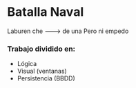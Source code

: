 # Batalla Naval

Laburen che ---> de una
Pero ni empedo 
### Trabajo dividido en:
- Lógica
- Visual (ventanas)
- Persistencia (BBDD)
